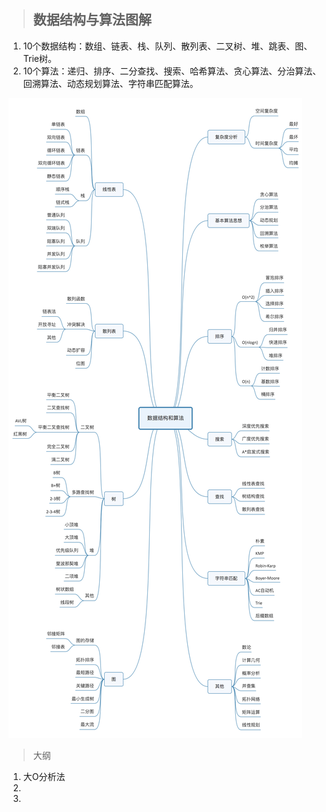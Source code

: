 > ## 数据结构与算法图解

1. 10个数据结构：数组、链表、栈、队列、散列表、二叉树、堆、跳表、图、Trie树。
2. 10个算法：递归、排序、二分查找、搜索、哈希算法、贪心算法、分治算法、回溯算法、动态规划算法、字符串匹配算法。

![1723816797148](images/readme/1723816797148.png)

> 大纲

1. 大O分析法
2.
3.
